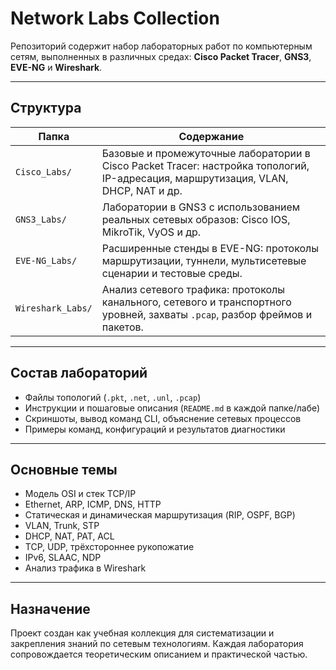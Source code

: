 # Network Labs Collection

Репозиторий содержит набор лабораторных работ по компьютерным сетям, выполненных в различных средах: **Cisco Packet Tracer**, **GNS3**, **EVE-NG** и **Wireshark**.

---

## Структура

| Папка             | Содержание |
|-------------------|-----------|
| `Cisco_Labs/`     | Базовые и промежуточные лаборатории в Cisco Packet Tracer: настройка топологий, IP-адресация, маршрутизация, VLAN, DHCP, NAT и др. |
| `GNS3_Labs/`      | Лаборатории в GNS3 с использованием реальных сетевых образов: Cisco IOS, MikroTik, VyOS и др. |
| `EVE-NG_Labs/`    | Расширенные стенды в EVE-NG: протоколы маршрутизации, туннели, мультисетевые сценарии и тестовые среды. |
| `Wireshark_Labs/` | Анализ сетевого трафика: протоколы канального, сетевого и транспортного уровней, захваты `.pcap`, разбор фреймов и пакетов. |

---

## Состав лабораторий

- Файлы топологий (`.pkt`, `.net`, `.unl`, `.pcap`)
- Инструкции и пошаговые описания (`README.md` в каждой папке/лабе)
- Скриншоты, вывод команд CLI, объяснение сетевых процессов
- Примеры команд, конфигураций и результатов диагностики

---

## Основные темы

- Модель OSI и стек TCP/IP
- Ethernet, ARP, ICMP, DNS, HTTP
- Статическая и динамическая маршрутизация (RIP, OSPF, BGP)
- VLAN, Trunk, STP
- DHCP, NAT, PAT, ACL
- TCP, UDP, трёхстороннее рукопожатие
- IPv6, SLAAC, NDP
- Анализ трафика в Wireshark

---

## Назначение

Проект создан как учебная коллекция для систематизации и закрепления знаний по сетевым технологиям. Каждая лаборатория сопровождается теоретическим описанием и практической частью.
